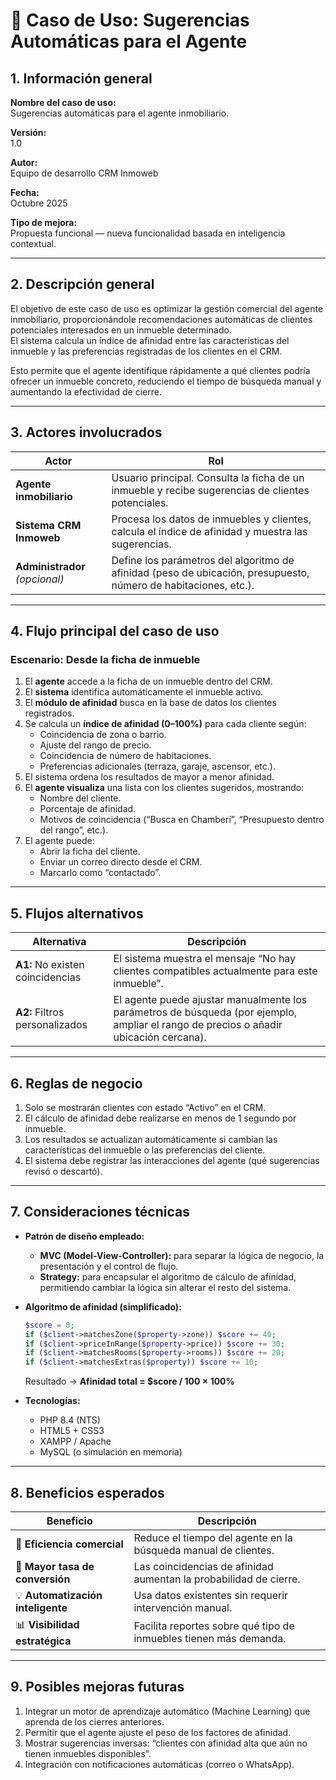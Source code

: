 
# 🏡 Caso de Uso: Sugerencias Automáticas para el Agente

## 1. Información general

**Nombre del caso de uso:**  
Sugerencias automáticas para el agente inmobiliario.

**Versión:**  
1.0

**Autor:**  
Equipo de desarrollo CRM Inmoweb

**Fecha:**  
Octubre 2025

**Tipo de mejora:**  
Propuesta funcional — nueva funcionalidad basada en inteligencia contextual.

---

## 2. Descripción general

El objetivo de este caso de uso es optimizar la gestión comercial del agente inmobiliario, proporcionándole recomendaciones automáticas de clientes potenciales interesados en un inmueble determinado.  
El sistema calcula un índice de afinidad entre las características del inmueble y las preferencias registradas de los clientes en el CRM.

Esto permite que el agente identifique rápidamente a qué clientes podría ofrecer un inmueble concreto, reduciendo el tiempo de búsqueda manual y aumentando la efectividad de cierre.

---

## 3. Actores involucrados

| Actor | Rol |
|-------|------|
| **Agente inmobiliario** | Usuario principal. Consulta la ficha de un inmueble y recibe sugerencias de clientes potenciales. |
| **Sistema CRM Inmoweb** | Procesa los datos de inmuebles y clientes, calcula el índice de afinidad y muestra las sugerencias. |
| **Administrador** *(opcional)* | Define los parámetros del algoritmo de afinidad (peso de ubicación, presupuesto, número de habitaciones, etc.). |

---

## 4. Flujo principal del caso de uso

### Escenario: Desde la ficha de inmueble

1. El **agente** accede a la ficha de un inmueble dentro del CRM.  
2. El **sistema** identifica automáticamente el inmueble activo.  
3. El **módulo de afinidad** busca en la base de datos los clientes registrados.  
4. Se calcula un **índice de afinidad (0–100%)** para cada cliente según:
   - Coincidencia de zona o barrio.
   - Ajuste del rango de precio.
   - Coincidencia de número de habitaciones.
   - Preferencias adicionales (terraza, garaje, ascensor, etc.).  
5. El sistema ordena los resultados de mayor a menor afinidad.  
6. El **agente visualiza** una lista con los clientes sugeridos, mostrando:
   - Nombre del cliente.  
   - Porcentaje de afinidad.  
   - Motivos de coincidencia (“Busca en Chamberí”, “Presupuesto dentro del rango”, etc.).  
7. El agente puede:
   - Abrir la ficha del cliente.  
   - Enviar un correo directo desde el CRM.  
   - Marcarlo como “contactado”.

---

## 5. Flujos alternativos

| Alternativa | Descripción |
|--------------|--------------|
| **A1:** No existen coincidencias | El sistema muestra el mensaje “No hay clientes compatibles actualmente para este inmueble”. |
| **A2:** Filtros personalizados | El agente puede ajustar manualmente los parámetros de búsqueda (por ejemplo, ampliar el rango de precios o añadir ubicación cercana). |

---

## 6. Reglas de negocio

1. Solo se mostrarán clientes con estado “Activo” en el CRM.  
2. El cálculo de afinidad debe realizarse en menos de 1 segundo por inmueble.  
3. Los resultados se actualizan automáticamente si cambian las características del inmueble o las preferencias del cliente.  
4. El sistema debe registrar las interacciones del agente (qué sugerencias revisó o descartó).

---

## 7. Consideraciones técnicas

- **Patrón de diseño empleado:**  
  - **MVC (Model-View-Controller):** para separar la lógica de negocio, la presentación y el control de flujo.  
  - **Strategy:** para encapsular el algoritmo de cálculo de afinidad, permitiendo cambiar la lógica sin alterar el resto del sistema.

- **Algoritmo de afinidad (simplificado):**
  ```php
  $score = 0;
  if ($client->matchesZone($property->zone)) $score += 40;
  if ($client->priceInRange($property->price)) $score += 30;
  if ($client->matchesRooms($property->rooms)) $score += 20;
  if ($client->matchesExtras($property)) $score += 10;
  ```
  Resultado → **Afinidad total = $score / 100 × 100%**

- **Tecnologías:**  
  - PHP 8.4 (NTS)  
  - HTML5 + CSS3  
  - XAMPP / Apache  
  - MySQL (o simulación en memoria)

---

## 8. Beneficios esperados

| Beneficio | Descripción |
|------------|--------------|
| 🎯 **Eficiencia comercial** | Reduce el tiempo del agente en la búsqueda manual de clientes. |
| 🤝 **Mayor tasa de conversión** | Las coincidencias de afinidad aumentan la probabilidad de cierre. |
| 💡 **Automatización inteligente** | Usa datos existentes sin requerir intervención manual. |
| 📊 **Visibilidad estratégica** | Facilita reportes sobre qué tipo de inmuebles tienen más demanda. |

---

## 9. Posibles mejoras futuras

1. Integrar un motor de aprendizaje automático (Machine Learning) que aprenda de los cierres anteriores.  
2. Permitir que el agente ajuste el peso de los factores de afinidad.  
3. Mostrar sugerencias inversas: “clientes con afinidad alta que aún no tienen inmuebles disponibles”.  
4. Integración con notificaciones automáticas (correo o WhatsApp).
